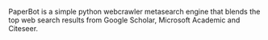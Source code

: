 PaperBot is a simple python webcrawler metasearch engine that blends the top web search results from Google Scholar,
Microsoft Academic and Citeseer.
